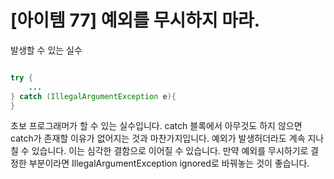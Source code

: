 # [아이템 77] 예외를 무시하지 마라.

발생할 수 있는 실수
``` java

try {
    ...
} catch (IllegalArgumentException e){
}
```
초보 프로그래머가 할 수 있는 실수입니다. catch 블록에서 아무것도 하지 않으면 catch가 존재할 이유가 없어지는 것과 마찬가지입니다. 예외가 발생허더라도 계속 지나칠 수 있습니다. 이는 심각한 결함으로 이어질 수 있습니다. 만약 예외를 무시하기로 결정한 부분이라면 IllegalArgumentException ignored로 바꿔놓는 것이 좋습니다.